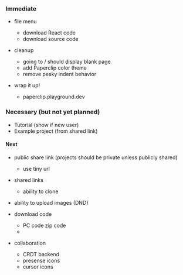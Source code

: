 
### Immediate

- file menu
  - download React code
  - download source code


- cleanup
  - going to / should display blank page
  - add Paperclip color theme
  - remove pesky indent behavior

- wrap it up!
  - paperclip.playground.dev

### Necessary (but not yet planned)

- Tutorial (show if new user)
- Example project (from shared link)


#### Next

- public share link (projects should be private unless publicly shared)
  - use tiny url

- shared links
  - ability to clone

- ability to upload images (DND)
- download code
  - PC code zip code
  - 

- collaboration
  - CRDT backend
  - presense icons
  - cursor icons